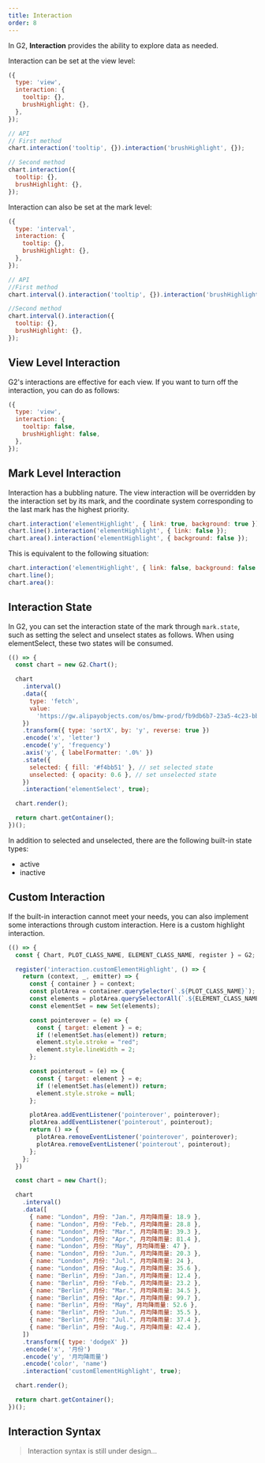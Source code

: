 ```yaml
---
title: Interaction
order: 8
---
```


In G2, **Interaction** provides the ability to explore data as needed.

Interaction can be set at the view level:

```js
({
  type: 'view',
  interaction: {
    tooltip: {},
    brushHighlight: {},
  },
});
```

```js
// API
// First method
chart.interaction('tooltip', {}).interaction('brushHighlight', {});

// Second method
chart.interaction({
  tooltip: {},
  brushHighlight: {},
});
```

Interaction can also be set at the mark level:

```js
({
  type: 'interval',
  interaction: {
    tooltip: {},
    brushHighlight: {},
  },
});
```

```js
// API
//First method
chart.interval().interaction('tooltip', {}).interaction('brushHighlight', {});

//Second method
chart.interval().interaction({
  tooltip: {},
  brushHighlight: {},
});
```

## View Level Interaction

G2's interactions are effective for each view. If you want to turn off the interaction, you can do as follows:


```js
({
  type: 'view',
  interaction: {
    tooltip: false,
    brushHighlight: false,
  },
});
```

## Mark Level Interaction

Interaction has a bubbling nature. The view interaction will be overridden by the interaction set by its mark, and the coordinate system corresponding to the last mark has the highest priority.


```js
chart.interaction('elementHighlight', { link: true, background: true });
chart.line().interaction('elementHighlight', { link: false });
chart.area().interaction('elementHighlight', { background: false });
```

This is equivalent to the following situation:

```js
chart.interaction('elementHighlight', { link: false, background: false });
chart.line();
chart.area():
```

## Interaction State

In G2, you can set the interaction state of the mark through `mark.state`, such as setting the select and unselect states as follows. When using elementSelect, these two states will be consumed.


```js | ob
(() => {
  const chart = new G2.Chart();

  chart
    .interval()
    .data({
      type: 'fetch',
      value:
        'https://gw.alipayobjects.com/os/bmw-prod/fb9db6b7-23a5-4c23-bbef-c54a55fee580.csv',
    })
    .transform({ type: 'sortX', by: 'y', reverse: true })
    .encode('x', 'letter')
    .encode('y', 'frequency')
    .axis('y', { labelFormatter: '.0%' })
    .state({
      selected: { fill: '#f4bb51' }, // set selected state
      unselected: { opacity: 0.6 }, // set unselected state
    })
    .interaction('elementSelect', true);

  chart.render();

  return chart.getContainer();
})();
```

In addition to selected and unselected, there are the following built-in state types:

- active
- inactive

## Custom Interaction

If the built-in interaction cannot meet your needs, you can also implement some interactions through custom interaction. Here is a custom highlight interaction.


```js | ob
(() => {
  const { Chart, PLOT_CLASS_NAME, ELEMENT_CLASS_NAME, register } = G2;

  register('interaction.customElementHighlight', () => {
    return (context, _, emitter) => {
      const { container } = context;
      const plotArea = container.querySelector(`.${PLOT_CLASS_NAME}`);
      const elements = plotArea.querySelectorAll(`.${ELEMENT_CLASS_NAME}`);
      const elementSet = new Set(elements);

      const pointerover = (e) => {
        const { target: element } = e;
        if (!elementSet.has(element)) return;
        element.style.stroke = "red";
        element.style.lineWidth = 2;
      };

      const pointerout = (e) => {
        const { target: element } = e;
        if (!elementSet.has(element)) return;
        element.style.stroke = null;
      };

      plotArea.addEventListener('pointerover', pointerover);
      plotArea.addEventListener('pointerout', pointerout);
      return () => {
        plotArea.removeEventListener('pointerover', pointerover);
        plotArea.removeEventListener('pointerout', pointerout);
      };
    };
  })

  const chart = new Chart();

  chart
    .interval()
    .data([
      { name: "London", 月份: "Jan.", 月均降雨量: 18.9 },
      { name: "London", 月份: "Feb.", 月均降雨量: 28.8 },
      { name: "London", 月份: "Mar.", 月均降雨量: 39.3 },
      { name: "London", 月份: "Apr.", 月均降雨量: 81.4 },
      { name: "London", 月份: "May", 月均降雨量: 47 },
      { name: "London", 月份: "Jun.", 月均降雨量: 20.3 },
      { name: "London", 月份: "Jul.", 月均降雨量: 24 },
      { name: "London", 月份: "Aug.", 月均降雨量: 35.6 },
      { name: "Berlin", 月份: "Jan.", 月均降雨量: 12.4 },
      { name: "Berlin", 月份: "Feb.", 月均降雨量: 23.2 },
      { name: "Berlin", 月份: "Mar.", 月均降雨量: 34.5 },
      { name: "Berlin", 月份: "Apr.", 月均降雨量: 99.7 },
      { name: "Berlin", 月份: "May", 月均降雨量: 52.6 },
      { name: "Berlin", 月份: "Jun.", 月均降雨量: 35.5 },
      { name: "Berlin", 月份: "Jul.", 月均降雨量: 37.4 },
      { name: "Berlin", 月份: "Aug.", 月均降雨量: 42.4 },
    ])
    .transform({ type: 'dodgeX' })
    .encode('x', '月份')
    .encode('y', '月均降雨量')
    .encode('color', 'name')
    .interaction('customElementHighlight', true);

  chart.render();

  return chart.getContainer();
})();
```

## Interaction Syntax

> Interaction syntax is still under design...

